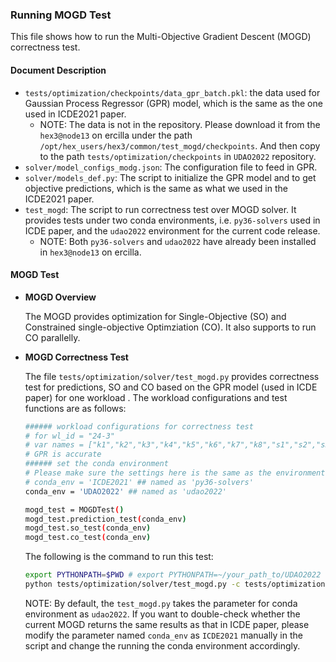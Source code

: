 ### Running MOGD Test
This file shows how to run the Multi-Objective Gradient Descent (MOGD) correctness test.

#### Document Description
-  `tests/optimization/checkpoints/data_gpr_batch.pkl`: the data used for Gaussian Process Regressor (GPR) model, 
which is the same as the one used in ICDE2021 paper.
    - NOTE: The data is not in the repository. Please download it from the `hex3@node13` on ercilla under the path `/opt/hex_users/hex3/common/test_mogd/checkpoints`.
    And then copy to the path `tests/optimization/checkpoints` in `UDAO2022` repository. 
- `solver/model_configs_modg.json`: The configuration file to feed in GPR.
- `solver/models_def.py`: The script to initialize the GPR model and to get objective predictions, which is the same as what we used in the ICDE2021 paper.
- `test_mogd`: The script to run correctness test over MOGD solver. It provides tests under two conda environments, 
 i.e. `py36-solvers` used in ICDE paper, and the `udao2022` environment for the current code release.
    - NOTE: Both `py36-solvers` and `udao2022` have already been installed in `hex3@node13` on ercilla.

#### MOGD Test

- **MOGD Overview**
  
  The MOGD provides optimization for Single-Objective (SO) and Constrained single-objective Optimziation (CO).
It also supports to run CO parallelly.
  
- **MOGD Correctness Test**

    The file `tests/optimization/solver/test_mogd.py` provides correctness test for predictions, SO and CO based on the GPR model (used in ICDE paper) for one workload . 
  The workload configurations and test functions are as follows:
    ```bash
    ###### workload configurations for correctness test
    # for wl_id = "24-3"
    # var names = ["k1","k2","k3","k4","k5","k6","k7","k8","s1","s2","s3","s4"]
    # GPR is accurate
    ###### set the conda environment
    # Please make sure the settings here is the same as the environment you are running
    # conda_env = 'ICDE2021' ## named as 'py36-solvers'
    conda_env = 'UDAO2022' ## named as 'udao2022'

    mogd_test = MOGDTest()
    mogd_test.prediction_test(conda_env)
    mogd_test.so_test(conda_env)
    mogd_test.co_test(conda_env)
    ```
  The following is the command to run this test:
    ```bash
    export PYTHONPATH=$PWD # export PYTHONPATH=~/your_path_to/UDAO2022
    python tests/optimization/solver/test_mogd.py -c tests/optimization/solver/model_configs_mogd.json
    ```
   NOTE: By default, the `test_mogd.py` takes the parameter for conda environment as `udao2022`. 
   If you want to double-check whether the current MOGD returns the same results as that in ICDE paper, 
   please modify the parameter named `conda_env` as `ICDE2021` manually in the script and change the running the conda environment accordingly.
     